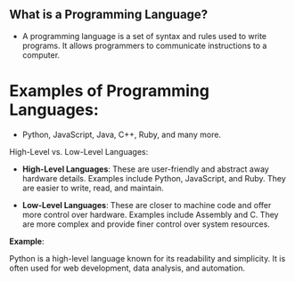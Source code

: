 ## What is a Programming Language?

- A programming language is a set of syntax and rules used to write programs. It allows programmers to communicate instructions to a computer.

# Examples of Programming Languages:

- Python, JavaScript, Java, C++, Ruby, and many more.

High-Level vs. Low-Level Languages:

- **High-Level Languages**: These are user-friendly and abstract away hardware details. Examples include Python, JavaScript, and Ruby. They are easier to write, read, and maintain.

- **Low-Level Languages**: These are closer to machine code and offer more control over hardware. Examples include Assembly and C. They are more complex and provide finer control over system resources.

**Example**:

Python is a high-level language known for its readability and simplicity. It is often used for web development, data analysis, and automation.